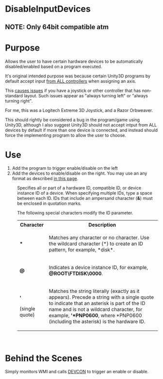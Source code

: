 # DisableInputDevices

<H2>NOTE: Only 64bit compatible atm</H2>

<h1>Purpose</h1>

Allows the user to have certain hardware devices to be automatically disabled/enabled based on a program executed.

It's original intended purpose was because certain Unity3D programs by default accept input <a href="http://docs.unity3d.com/uploads/Main/InputAxis.png">from ALL controllers</a> when assigning an axis. 

This <a href="http://answers.unity3d.com/questions/54366/stuck-movement-in-all-unity-games.html">causes issues</a> if you have a joystick or other controller that has non-standard layout. Such issues appear as "always turning left" or "always turning right".

For me, this was a Logitech Extreme 3D Joystick, and a Razor Orbweaver.

This should rightly be considered a bug in the program/game using Unity3D, although I also suggest Unity3D should not accept intput from ALL devices by default if more than one device is connected, and instead should force the implementing program to allow the user to choose.

<h1>Use</h1>

1. Add the program to trigger enable/disable on the left
2. Add the devices to enable/disable on the right. You may use an any format as described <a href="https://msdn.microsoft.com/en-us/library/windows/hardware/ff544722%28v=vs.85%29.aspx">in this page</a>.

<dd>
<p>Specifies all or part of a hardware ID, compatible ID, or device instance ID of a device. When specifying multiple IDs, type a space between each ID. IDs that include an ampersand character (<strong>&amp;</strong>) must be enclosed in quotation marks. </p>
<p>The following special characters modify the ID parameter.</p>
<div class="contentTableWrapper"><table responsive="true">
<tbody><tr><th>Character</th><th>Description</th></tr>
<tr><td data-th="Character">
<p><strong>*</strong></p>
</td><td data-th="Description">
<p>Matches any character or no character. Use the wildcard character (*) to create an ID pattern, for example, *disk*.</p>
</td></tr>
<tr><td data-th="Character">
<p><strong>@</strong></p>
</td><td data-th="Description">
<p>Indicates a device instance ID, for example, <strong>@ROOT\FTDISK\0000</strong>.</p>
</td></tr>
<tr><td data-th="Character">
<p><strong>'</strong></p>
<p>(single quote)</p>
</td><td data-th="Description">
<p>Matches the string literally (exactly as it appears). Precede a string with a single quote to indicate that an asterisk is part of the ID name and is not a wildcard character, for example, <strong>'*PNP0600</strong>, where *PNP0600 (including the asterisk) is the hardware ID.</p>
</td></tr>
</tbody></table></div>
<p>&nbsp;</p>
</dd>

<h1>Behind the Scenes</h1>
Simply monitors WMI and calls <a href="https://msdn.microsoft.com/en-us/library/windows/hardware/ff544707%28v=vs.85%29.aspx">DEVCON</a> to trigger an enable or disable.
